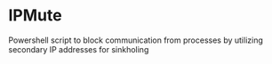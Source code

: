 # IPMute
Powershell script to block communication from processes by utilizing secondary IP addresses for sinkholing
